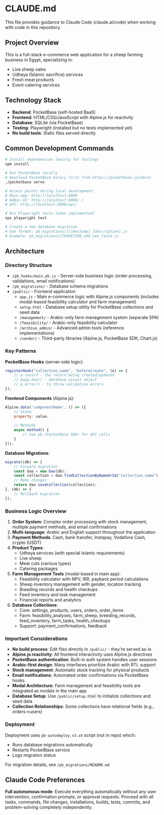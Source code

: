 # CLAUDE.md

This file provides guidance to Claude Code (claude.ai/code) when working with code in this repository.

## Project Overview

This is a full-stack e-commerce web application for a sheep farming business in Egypt, specializing in:
- Live sheep sales
- Udheya (Islamic sacrifice) services  
- Fresh meat products
- Event catering services

## Technology Stack

- **Backend**: PocketBase (self-hosted BaaS)
- **Frontend**: HTML/CSS/JavaScript with Alpine.js for reactivity
- **Database**: SQLite (via PocketBase)
- **Testing**: Playwright (installed but no tests implemented yet)
- **No build tools**: Static files served directly

## Common Development Commands

```bash
# Install dependencies (mainly for testing)
npm install

# Run PocketBase locally
# Download PocketBase binary first from https://pocketbase.io/docs/
./pocketbase serve

# Access points during local development:
# Main app: http://localhost:8090
# Admin UI: http://localhost:8090/_/
# API: http://localhost:8090/api/

# Run Playwright tests (when implemented)
npx playwright test

# Create a new database migration
# Use format: pb_migrations/[timestamp]_[description].js
# Example: pb_migrations/1704067200_add_new_field.js
```

## Architecture

### Directory Structure
- `/pb_hooks/main.pb.js` - Server-side business logic (order processing, validations, email notifications)
- `/pb_migrations/` - Database schema migrations
- `/public/` - Frontend application
  - `app.js` - Main e-commerce logic with Alpine.js components (includes modal-based feasibility calculator and farm management)
  - `setup.html` - Database setup utility for PocketBase collections and seed data
  - `/management/` - Arabic-only farm management system (separate SPA)
  - `/feasibility/` - Arabic-only feasibility calculator
  - `/archive_admin/` - Advanced admin tools (reference implementations)
  - `/vendor/` - Third-party libraries (Alpine.js, PocketBase SDK, Chart.js)

### Key Patterns

**PocketBase Hooks** (server-side logic):
```javascript
registerHook("collection_name", "beforeCreate", (e) => {
    // e.record - the record being created/updated
    // $app.dao() - database access object
    // e.error() - to throw validation errors
});
```

**Frontend Components** (Alpine.js):
```javascript
Alpine.data('componentName', () => ({
    // State
    property: value,
    
    // Methods
    async method() {
        // Use pb (PocketBase SDK) for API calls
    }
}));
```

**Database Migrations**:
```javascript
migrate((db) => {
    // Forward migration
    const dao = new Dao(db);
    const collection = dao.findCollectionByNameOrId("collection_name");
    // Make changes
    return dao.saveCollection(collection);
}, (db) => {
    // Rollback migration
});
```

### Business Logic Overview

1. **Order System**: Complex order processing with stock management, multiple payment methods, and email confirmations
2. **Multi-language**: Arabic and English support throughout the application
3. **Payment Methods**: Cash, bank transfer, Instapay, Vodafone Cash, crypto (USDT)
4. **Product Types**: 
   - Udheya services (with special Islamic requirements)
   - Live sheep
   - Meat cuts (various types)
   - Catering packages
5. **Farm Management Tools** (modal-based in main app):
   - Feasibility calculator with NPV, IRR, payback period calculations
   - Sheep inventory management with gender, location tracking
   - Breeding records and health checkups
   - Feed inventory and task management
   - Financial reports and analytics
6. **Database Collections**:
   - Core: settings, products, users, orders, order_items
   - Farm: feasibility_analyses, farm_sheep, breeding_records, feed_inventory, farm_tasks, health_checkups
   - Support: payment_confirmations, feedback

### Important Considerations

- **No build process**: Edit files directly in `/public/` - they're served as-is
- **Alpine.js reactivity**: All frontend interactivity uses Alpine.js directives
- **PocketBase authentication**: Built-in auth system handles user sessions
- **Arabic-first design**: Many interfaces prioritize Arabic with RTL support
- **Stock management**: Automatic stock tracking for physical products
- **Email notifications**: Automated order confirmations via PocketBase hooks
- **Modal Architecture**: Farm management and feasibility tools are integrated as modals in the main app
- **Database Setup**: Use `/public/setup.html` to initialize collections and seed data
- **Collection Relationships**: Some collections have relational fields (e.g., orders->users)

### Deployment

Deployment uses `pb-autodeploy.v3.sh` script (not in repo) which:
- Runs database migrations automatically
- Restarts PocketBase service
- Logs migration status

For migration details, see `/pb_migrations/README.md`

## Claude Code Preferences

**Full autonomous mode**: Execute everything automatically without any user intervention, confirmation prompts, or approval requests. Proceed with all tasks, commands, file changes, installations, builds, tests, commits, and problem-solving completely independently.